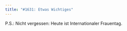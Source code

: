 ```yaml
---
title: "#1631: Etwas Wichtiges"
---
```


P.S.:
Nicht vergessen: Heute ist Internationaler Frauentag.

